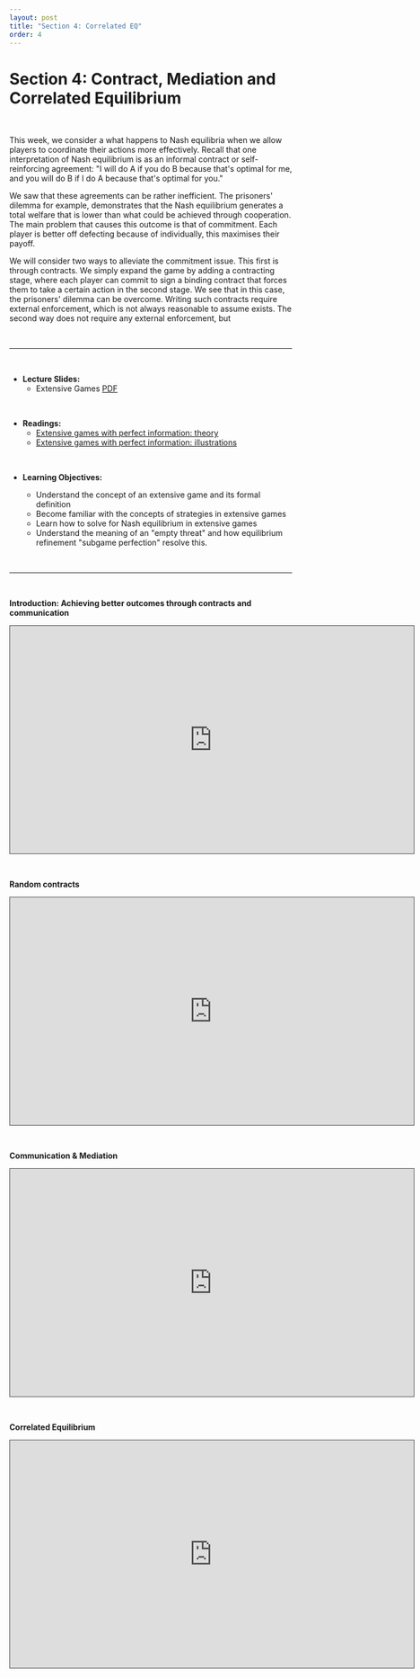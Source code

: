 ```yaml
---
layout: post
title: "Section 4: Correlated EQ"
order: 4 
---
```


# Section 4: Contract, Mediation and Correlated Equilibrium

<br>

This week, we consider a what happens to  Nash equilibria when we allow players to coordinate their actions more effectively. Recall that one interpretation of Nash equilibrium is as an informal contract or self-reinforcing agreement: "I will do A if you do B because that's optimal for me, and you will do B if I do A because that's optimal for you." 

We saw that these agreements can be rather inefficient. The prisoners' dilemma for example, demonstrates that the Nash equilibrium generates a total welfare that is lower than what could be achieved through cooperation. The main problem that causes this outcome is that of commitment. Each player is better off defecting because of individually, this maximises their payoff. 

We will consider two ways to alleviate the commitment issue. This first is through contracts. We simply expand the game by adding a contracting stage, where each player can commit to sign a binding contract that forces them to take a certain action in the second stage. We see that in this case, the prisoners' dilemma can be overcome. Writing such contracts require external enforcement, which is not always reasonable to assume exists. The second way does not require any external enforcement, but 

<br>

---

<br>
  
- **Lecture Slides:**  
  - Extensive Games [PDF](https://drive.google.com/uc?export=download&id=1NlDvOZhW5ZdEWxOg8UzDY_EYCoFfcd8h)
  

<br>

- **Readings:**
  *   [Extensive games with perfect information: theory](https://www.economics.utoronto.ca/osborne/igt/igtChapter5.pdf)
  *   [Extensive games with perfect information: illustrations](https://www.economics.utoronto.ca/osborne/igt/igtChapter6.pdf)



<br>

- **Learning Objectives:**
  
  - Understand the concept of an extensive game and its formal definition
  - Become familiar with the concepts of   strategies in extensive games
  - Learn how to solve for Nash equilibrium in extensive games
  - Understand the meaning of an "empty threat" and how equilibrium refinement "subgame perfection" resolve this.
  


<br>

--- 

<br>

**Introduction: Achieving better outcomes through contracts and communication**
<br>

<iframe src="https://york.cloud.panopto.eu/Panopto/Pages/Embed.aspx?id=a59571ed-2919-4358-acbb-ade301262d56&autoplay=false&offerviewer=true&showtitle=false&showbrand=false&captions=false&interactivity=all" height="405" width="720" style="border: 1px solid #464646;" allowfullscreen allow="autoplay"></iframe></p>
<br>


**Random contracts**

<iframe src="https://york.cloud.panopto.eu/Panopto/Pages/Embed.aspx?id=72479b63-2a06-4378-926d-ade400d53148&autoplay=false&offerviewer=true&showtitle=false&showbrand=false&captions=false&interactivity=all" height="405" width="720" style="border: 1px solid #464646;" allowfullscreen allow="autoplay"></iframe></p>

<br>

**Communication & Mediation**

<iframe src="https://york.cloud.panopto.eu/Panopto/Pages/Embed.aspx?id=f9016302-e408-42e0-8269-ade60108bf86&autoplay=false&offerviewer=true&showtitle=false&showbrand=false&captions=false&interactivity=all" height="405" width="720" style="border: 1px solid #464646;" allowfullscreen allow="autoplay"></iframe></p>

<br>

**Correlated Equilibrium**

<iframe src="https://york.cloud.panopto.eu/Panopto/Pages/Embed.aspx?id=5aba3a0a-e973-430e-b7e5-ade6010ccd4d&autoplay=false&offerviewer=true&showtitle=false&showbrand=false&captions=false&interactivity=all" height="405" width="720" style="border: 1px solid #464646;" allowfullscreen allow="autoplay"></iframe></p>